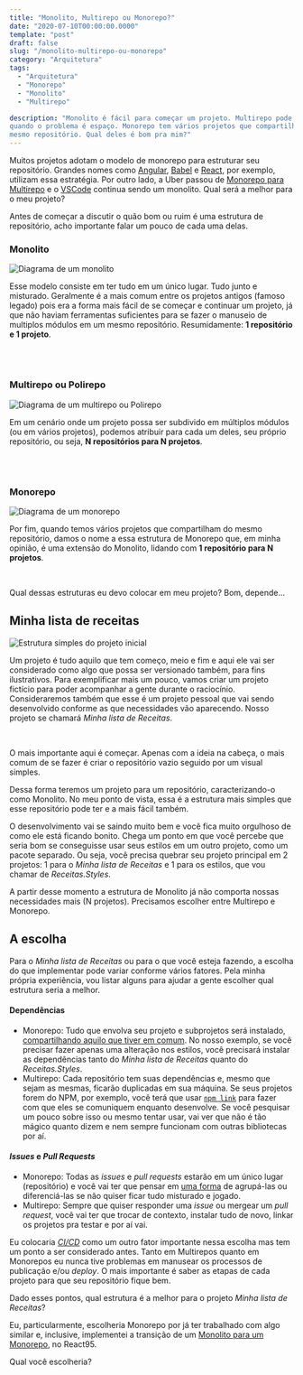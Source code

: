 ```yaml
---
title: "Monolito, Multirepo ou Monorepo?"
date: "2020-07-10T00:00:00.0000"
template: "post"
draft: false
slug: "/monolito-multirepo-ou-monorepo"
category: "Arquitetura"
tags:
  - "Arquitetura"
  - "Monorepo"
  - "Monolito"
  - "Multirepo"

description: "Monolito é fácil para começar um projeto. Multirepo pode ser bom
quando o problema é espaço. Monorepo tem vários projetos que compartilham o
mesmo repositório. Qual deles é bom pra mim?"
---
```


Muitos projetos adotam o modelo de monorepo para estruturar seu repositório.
Grandes nomes como [Angular](https://github.com/angular/angular),
[Babel](https://github.com/babel/babel) e
[React](https://github.com/facebook/react), por exemplo, utilizam essa
estratégia. Por outro lado, a Uber passou de [Monorepo para Multirepo](https://www.youtube.com/watch?v=lV8-1S28ycM) e o [VSCode](https://github.com/microsoft/vscode) continua sendo
um monolito. Qual será a melhor para o meu projeto?

Antes de começar a discutir o quão bom ou ruim é uma estrutura de repositório,
acho importante falar um pouco de cada uma delas.

### Monolito

<span class="figure float-left">

![Diagrama de um monolito](https://github.com/user-attachments/assets/dbe5d54c-dcab-45d7-930f-408b8aeca79a "Monolito.png")

</span>

Esse modelo consiste em ter tudo em um único lugar. Tudo junto e misturado.
Geralmente é a mais comum entre os projetos antigos (famoso legado) pois era a
forma mais fácil de se começar e continuar um projeto, já que não haviam
ferramentas suficientes para se fazer o manuseio de multiplos módulos em um
mesmo repositório. Resumidamente: **1 repositório e 1 projeto**.

<br class="hide-sm"/>
<br  class="hide-sm"/>

### Multirepo ou Polirepo

<span class="figure float-right">

![Diagrama de um multirepo ou Polirepo](https://github.com/user-attachments/assets/ada284e3-1c79-4c7d-abdd-996d86dcc67f "Multirepo.png")

</span>

Em um cenário onde um projeto possa ser subdivido em múltiplos módulos (ou em
vários projetos), podemos atribuir para cada um deles, seu próprio repositório,
ou seja, **N repositórios para N projetos**.

<br class="hide-sm"/>
<br class="hide-sm"/>

### Monorepo

<span class="figure float-left">

![Diagrama de um monorepo](https://github.com/user-attachments/assets/a8595005-a5f1-4029-b37d-cf3f05d49d10 "Monorepo.png")

</span>

Por fim, quando temos vários projetos que compartilham do mesmo repositório,
damos o nome a essa estrutura de Monorepo que, em minha opinião, é uma extensão
do Monolito, lidando com **1 repositório para N projetos**.

<br class="hide-sm" />

Qual dessas estruturas eu devo colocar em meu projeto? Bom, depende...

## Minha lista de receitas

<span class="figure float-left">

![Estrutura simples do projeto inicial](https://github.com/user-attachments/assets/81d40de6-1ad4-48dc-954f-6011eed6a40c "Minha lista de Receitas.png")

</span>

Um projeto é tudo aquilo que tem começo, meio e fim e aqui ele vai ser
considerado como algo que possa ser versionado também, para fins ilustrativos.
Para exemplificar mais um pouco, vamos criar um projeto fictício para poder
acompanhar a gente durante o raciocínio.
Consideraremos também que esse é um projeto pessoal que vai sendo desenvolvido
conforme as que necessidades vão aparecendo. Nosso projeto se chamará _Minha
lista de Receitas_.

<br class="hide-sm" />

O mais importante aqui é começar. Apenas com a ideia na cabeça, o mais comum de
se fazer é criar o repositório vazio seguido por um visual simples.

Dessa forma teremos um projeto para um repositório, caracterizando-o como
Monolito. No meu ponto de vista, essa é a estrutura mais simples que esse
repositório pode ter e a mais fácil também.

O desenvolvimento vai se saindo muito bem e você fica muito orgulhoso de como
ele está ficando bonito. Chega um ponto em que você percebe que seria bom
se conseguisse usar seus estilos em um outro projeto, como um pacote separado.
Ou seja, você precisa quebrar seu projeto principal em 2 projetos: 1 para o
_Minha lista de Receitas_ e 1 para os estilos, que vou chamar de
_Receitas.Styles_.

A partir desse momento a estrutura de Monolito já não comporta nossas
necessidades mais (N projetos). Precisamos escolher entre Multirepo e Monorepo.

## A escolha

Para o _Minha lista de Receitas_ ou para o que você esteja fazendo, a escolha do
que implementar pode variar conforme vários fatores. Pela minha própria
experiência, vou listar alguns para ajudar a gente escolher qual estrutura seria
a melhor.

#### Dependências

- Monorepo: Tudo que envolva seu projeto e subprojetos será instalado,
  [compartilhando aquilo que tiver em comum](https://classic.yarnpkg.com/en/docs/workspaces).
  No nosso exemplo, se você precisar fazer apenas uma alteração nos estilos,
  você precisará instalar as dependências tanto do _Minha lista de Receitas_
  quanto do _Receitas.Styles_.
- Multirepo: Cada repositório tem suas dependências e, mesmo que sejam as
  mesmas, ficarão duplicadas em sua máquina. Se seus projetos forem do NPM, por
  exemplo, você terá que usar [`npm link`](https://docs.npmjs.com/cli/link) para
  fazer com que eles se comuniquem enquanto desenvolve. Se você pesquisar um
  pouco sobre isso ou mesmo tentar usar, vai ver que não é tão mágico quanto
  dizem e nem sempre funcionam com outras bibliotecas por aí.

#### _Issues_ e _Pull Requests_

- Monorepo: Todas as _issues_ e _pull requests_ estarão em um único lugar
  (repositório) e você vai ter que pensar em
  [uma forma](https://github.com/actions/labeler) de agrupá-las ou
  diferenciá-las se não quiser ficar tudo misturado e jogado.
- Multirepo: Sempre que quiser responder uma _issue_ ou mergear um _pull
  request_, você vai ter que trocar de contexto, instalar tudo de novo, linkar
  os projetos pra testar e por aí vai.

Eu colocaria [_CI/CD_](https://en.wikipedia.org/wiki/CI/CD) como um outro fator
importante nessa escolha mas tem um ponto a ser considerado antes. Tanto em
Multirepos quanto em Monorepos eu nunca tive problemas em manusear os processos
de publicação e/ou _deploy_. O mais importante é saber as etapas de cada projeto
para que seu repositório fique bem.

Dado esses pontos, qual estrutura é a melhor para o projeto _Minha lista de
Receitas_?

Eu, particularmente, escolheria Monorepo por já ter trabalhado com algo similar
e, inclusive, implementei a transição de um
[Monolito para um Monorepo](https://github.com/React95/React95/pull/117), no
React95.

Qual você escolheria?
